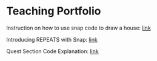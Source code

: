 # Teaching Portfolio

Instruction on how to use snap code to draw a house: [link](https://youtu.be/6TNEDPyY53s)

Introducing REPEATS with Snap: [link](https://youtu.be/WAAPV-FeioI)

Quest Section Code Explanation: [link](https://youtu.be/eyvwMhV8rE0) 
